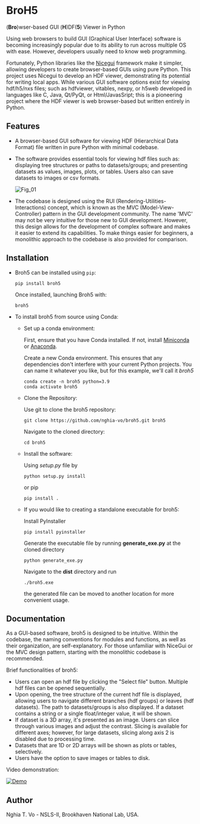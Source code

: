 # BroH5
(**Bro**)wser-based GUI (**H**)DF(**5**) Viewer in Python

Using web browsers to build GUI (Graphical User Interface) software is 
becoming increasingly popular due to its ability to run across multiple OS 
with ease. However, developers usually need to know web programming. 

Fortunately, Python libraries like the [Nicegui](https://nicegui.io/) framework 
make it simpler, allowing developers to create browser-based GUIs using pure Python. 
This project uses Nicegui to develop an HDF viewer, demonstrating its potential 
for writing local apps. While various GUI software options exist for viewing 
hdf/h5/nxs files; such as hdfviewer, vitables, nexpy, or h5web developed in 
languages like C, Java, Qt/PyQt, or Html/JavasSript; this is a pioneering 
project where the HDF viewer is web browser-based but written entirely 
in Python.

Features
--------

- A browser-based GUI software for viewing HDF (Hierarchical Data Format) file 
  written in pure Python with minimal codebase.
- The software provides essential tools for viewing hdf files such as: 
  displaying tree structures or paths to datasets/groups; and presenting 
  datasets as values, images, plots, or tables. Users also can save datasets 
  to images or csv formats.

  ![Fig_01](https://github.com/nghia-vo/broh5/raw/main/figs/fig_01.png)

- The codebase is designed using the RUI (Rendering-Utilities-Interactions) 
  concept, which is known as the MVC (Model-View-Controller) pattern in the 
  GUI development community. The name 'MVC' may not be very intuitive for 
  those new to GUI development. However, this design allows for the development 
  of complex software and makes it easier to extend its capabilities. To make 
  things easier for beginners, a monolithic approach to the codebase is also 
  provided for comparison.

Installation
------------

- Broh5 can be installed using `pip`:
      
  ```commandline
  pip install broh5
  ```

  Once installed, launching Broh5 with:

  ```commandline
  broh5  
  ```
- To install broh5 from source using Conda:
  + Set up a conda environment: 
    
    First, ensure that you have Conda installed. 
    If not, install [Miniconda](https://docs.conda.io/projects/miniconda/en/latest/) 
    or [Anaconda](https://www.anaconda.com/download). 
  
    Create a new Conda environment. This ensures that any dependencies 
    don't interfere with your current Python projects. You can name it whatever 
    you like, but for this example, we'll call it *broh5*

    ```commandline
    conda create -n broh5 python=3.9
    conda activate broh5  
    ```
  + Clone the Repository:
  
    Use git to clone the broh5 repository:
    ```commandline
    git clone https://github.com/nghia-vo/broh5.git broh5
    ```
    Navigate to the cloned directory:
    ```commandline
    cd broh5
    ```
  + Install the software:

    Using *setup.py* file by

    ```commandline
    python setup.py install
    ```
    or pip
    ```commandline
    pip install .
    ```
  + If you would like to creating a standalone executable for broh5:
    
    Install PyInstaller

    ```commandline
    pip install pyinstaller
    ```
    Generate the executable file by running **generate_exe.py** at the cloned directory   

    ```commandline
    python generate_exe.py
    ```
    Navigate to the **dist** directory and run
      ```commandline
    ./broh5.exe
    ```
    the generated file can be moved to another location for more convenient usage.

Documentation
-------------

As a GUI-based software, broh5 is designed to be intuitive. Within the codebase, 
the naming conventions for modules and functions, as well as their organization, 
are self-explanatory. For those unfamiliar with NiceGui or the MVC design pattern, 
starting with the monolithic codebase is recommended. 

Brief functionalities of broh5:

- Users can open an hdf file by clicking the "Select file" button. Multiple hdf 
  files can be opened sequentially.
- Upon opening, the tree structure of the current hdf file is displayed, allowing 
  users to navigate different branches (hdf groups) or leaves (hdf datasets). 
  The path to datasets/groups is also displayed. If a dataset contains a string 
  or a single float/integer value, it will be shown.
- If dataset is a 3D array, it's presented as an image. Users can slice 
  through various images and adjust the contrast. Slicing is available for 
  different axes; however, for large datasets, slicing along axis 2 is disabled 
  due to processing time.
- Datasets that are 1D or 2D arrays will be shown as plots or tables, selectively.
- Users have the option to save images or tables to disk.

Video demonstration:

[![Demo](https://img.youtube.com/vi/lEJ6LKOaIFk/sddefault.jpg)](https://www.youtube.com/watch?v=lEJ6LKOaIFk)
 
Author
------

Nghia T. Vo - NSLS-II, Brookhaven National Lab, USA.